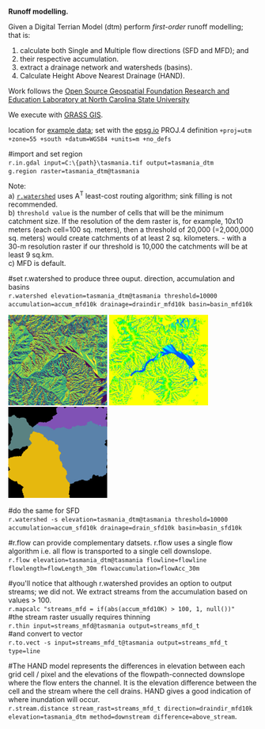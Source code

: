 **Runoff modelling.**

Given a Digital Terrian Model (dtm) perform *first-order* runoff modelling; that is:
1) calculate both Single and Multiple flow directions (SFD and MFD); and
2) their respective accumulation.
3) extract a drainage network and watersheds (basins).
4) Calculate Height Above Nearest Drainage (HAND).

Work follows the [Open Source Geospatial Foundation Research and Education Laboratory at North Carolina State University](https://ncsu-geoforall-lab.github.io/geospatial-simulations-course/)

We execute with [GRASS GIS](https://grass.osgeo.org/). 

location for [example data](https://3d.bk.tudelft.nl/courses/backup/geo1015/2019/hw/02/); set with the [epsg.io](https://epsg.io/32755) PROJ.4 definition `+proj=utm +zone=55 +south +datum=WGS84 +units=m +no_defs`

#import and set region  
`r.in.gdal input=C:\{path}\tasmania.tif output=tasmania_dtm`  
`g.region raster=tasmania_dtm@tasmania`
 
Note:  
a) [`r.watershed`](https://grass.osgeo.org/grass78/manuals/r.watershed.html) uses A<sup>T</sup> least-cost routing algorithm; sink filling is not recommended.  
b) `threshold value` is the number of cells that will be the minimum catchment size. If the resolution of the dem raster is, for example, 10x10 meters (each cell=100 sq. meters), then a threshold of 20,000 (=2,000,000 sq. meters) would create catchments of at least 2 sq. kilometers. - with a 30-m resolution raster if our threshold is 10,000 the catchments will be at least 9 sq.km.  
c) MFD is default.

#set r.watershed to produce three ouput. direction, accumulation and basins  
`r.watershed elevation=tasmania_dtm@tasmania threshold=10000 accumulation=accum_mfd10k drainage=draindir_mfd10k basin=basin_mfd10k` 

<img src="https://github.com/AdrianKriger/terrain101/blob/main/ch07/draindir_mfd10.png" width="200"/> <img src="https://github.com/AdrianKriger/terrain101/blob/main/ch07/accum_mfd10k.png" width="200"/> <img src="https://github.com/AdrianKriger/terrain101/blob/main/ch07/basin_mfd10k.png" width="200"/>

#do the same for SFD  
`r.watershed -s elevation=tasmania_dtm@tasmania threshold=10000 accumulation=accum_sfd10k drainage=drain_sfd10k basin=basin_sfd10k`

#r.flow can provide complementary datsets. r.flow uses a single flow algorithm i.e. all flow is transported to a single cell downslope.  
`r.flow elevation=tasmania_dtm@tasmania flowline=flowline flowlength=flowLength_30m flowaccumulation=flowAcc_30m`

#you'll notice that although r.watershed provides an option to output streams; we did not. We extract streams from the accumulation based on values > 100.  
`r.mapcalc "streams_mfd = if(abs(accum_mfd10K) > 100, 1, null())"`  
#the stream raster usually requires thinning  
`r.thin input=streams_mfd@tasmania output=streams_mfd_t`  
#and convert to vector  
`r.to.vect -s input=streams_mfd_t@tasmania output=streams_mfd_t type=line`

#The HAND model represents the differences in elevation between each grid cell / pixel and the elevations of the flowpath-connected downslope where the flow enters the channel. It is the elevation difference between the cell and the stream where the cell drains. HAND gives a good indication of where inundation will occur.  
`r.stream.distance stream_rast=streams_mfd_t direction=draindir_mfd10k elevation=tasmania_dtm method=downstream difference=above_stream`.
